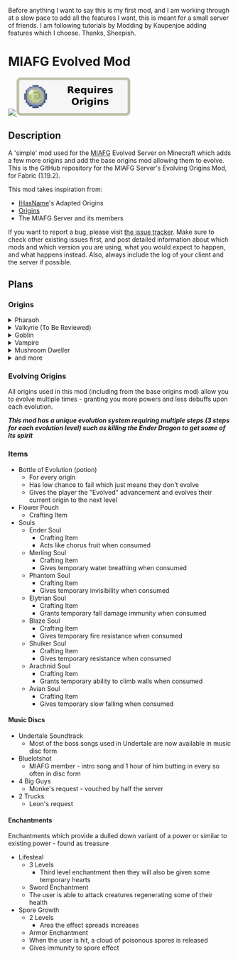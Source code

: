 Before anything I want to say this is my first mod, and I am working through at a slow pace to add all the features I want, this is meant for a small server of friends. I am following tutorials by Modding by Kaupenjoe adding features which I choose. Thanks, Sheepish.

# MIAFG Evolved Mod

<p>
<strong>
   <a href="https://www.curseforge.com/minecraft/mc-mods/fabric-api">
   <img src="https://camo.githubusercontent.com/1eaa170f8b386b7a92cdc9c8eb6243c667c188bd25bba8925400018f92d650b7/68747470733a2f2f692e696d6775722e636f6d2f625475733477482e706e67" width=256 length=512>
   </a>
   <a href="https://www.curseforge.com/minecraft/mc-mods/origins">
   <img src="https://raw.githubusercontent.com/UltrusBot/Images/b3e2626a5e5f1f7dfadcfaabeb4bb87c348f9c68/requires_origins.png" width=256 length=512>
   </a>
</strong>
</p>

## Description

A 'simple' mod used for the [MIAFG](http://miafg.com) Evolved Server on Minecraft which adds a few more origins and add the base origins mod allowing them to evolve.
This is the GitHub repository for the MIAFG Server's Evolving Origins Mod, for Fabric (1.19.2).

This mod takes inspiration from:
- [IHasName](https://www.youtube.com/@IHasName)'s Adapted Origins
- [Origins](https://www.curseforge.com/minecraft/mc-mods/origins)
- The MIAFG Server and its members

If you want to report a bug, please visit [the issue tracker](https://github.com/LarryPlayz/Origins-Evolved-MIAFG/issues). Make sure to check other existing issues first, and post detailed information about which mods and which version you are using, what you would expect to happen, and what happens instead. Also, always include the log of your client and the server if possible.

## Plans

### Origins

<details>
<summary>Pharaoh</summary>

>"The spirit of a pharaoh lives on as the undead shadow."

+ All zombies become passive
+ Every so often you will need to eat rotten flesh
+ If your flesh bar reaches zero you will start to die until you eat some rotten flesh or hit any mob
+ Villagers will not offer trades to you
+ You will gain buffs in warm biomes (e.g. Desert) and debuffs in cold biomes (e.g. Snowy Plains)
+ You can only eat meat (except for bottled items)
+ You have 5 extra inventory spaces which do not drop on death
+ You can toggle shadow mode (which lasts for 30 seconds)

   - In *Shadow Mode*: You see in a darker tone, you are much faster, you are able to phase into and out of blocks, you are able to become the shadow of a player/mob (mount/ride any mob you right-click). This mode lasts for 30 seconds unless interrupted; it can be cancelled at any time and recharged when the sun is above you (not blocked by any full blocks).
   - You will have an increased hunger drain while in this mode and you **will not** be kicked out of the toggle if you start taking hunger damage therefore it is important you keep an eye on it. It *will* kick you out of the mode if you take damage from a player.
<!--near complete-->
</details>

<details>
<summary>Valkyrie (To Be Reviewed)</summary>

>"A trained fighter with a knack for a sword ready to assist and guide others into the afterlife safely"
<!--review charlie's origin when at home-->
</details>

<details>
<summary>Goblin</summary> 

>"The original deal-makers, hagglers and thieves"

+ You have better trade prices with villagers
+ You have an invisibility toggle
+ You are slightly faster than a human

<!--inchling-esque TBC-->
</details>

<details>
<summary>Vampire</summary>
<!--possibly - requires feedback from server members-->
</details>

<details>
<summary>Mushroom Dweller</summary>
</details>

<details>
<summary>and more</summary>
(probably) if people request origins I will speak with Leon to discuss if we can add it
</details>

### Evolving Origins

All origins used in this mod (including from the base origins mod) allow you to evolve multiple times - granting you more powers and less debuffs upon each evolution.

***This mod has a unique evolution system requiring multiple steps (3 steps for each evolution level) such as killing the Ender Dragon to get some of its spirit***

### Items

- Bottle of Evolution (potion)
   - For every origin
   - Has low chance to fail which just means they don't evolve
   - Gives the player the "Evolved" advancement and evolves their current origin to the next level
- Flower Pouch
   - Crafting Item
- Souls
   - Ender Soul
      - Crafting Item
      - Acts like chorus fruit when consumed
   - Merling Soul
      - Crafting Item
      - Gives temporary water breathing when consumed
   - Phantom Soul
      - Crafting Item
      - Gives temporary invisibility when consumed
   - Elytrian Soul
      - Crafting Item
      - Grants temporary fall damage immunity when consumed
   - Blaze Soul
      - Crafting Item
      - Gives temporary fire resistance when consumed
   - Shulker Soul
      - Crafting Item
      - Gives temporary resistance when consumed
   - Arachnid Soul
      - Crafting Item
      - Grants temporary ability to climb walls when consumed
   - Avian Soul
      - Crafting Item
      - Gives temporary slow falling when consumed

#### Music Discs

- Undertale Soundtrack
  - Most of the boss songs used in Undertale are now available in music disc form
- Bluelotshot
  - MIAFG member - intro song and 1 hour of him butting in every so often in disc form
- 4 Big Guys
  - Monke's request - vouched by half the server
- 2 Trucks
  - Leon's request

#### Enchantments

Enchantments which provide a dulled down variant of a power or similar to existing power - found as treasure

+ Lifesteal
   - 3 Levels
      - Third level enchantment then they will also be given some temporary hearts
   - Sword Enchantment
   - The user is able to attack creatures regenerating some of their health
+ Spore Growth
   - 2 Levels
      - Area the effect spreads increases
   - Armor Enchantment
   - When the user is hit, a cloud of poisonous spores is released
   - Gives immunity to spore effect
